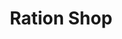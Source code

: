 ---
title: "Ration Shop"
url: /neyyattinkara/ration-shop-kudayal-chamavila-road/
shop: Lebensmittel
---